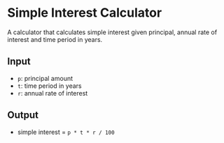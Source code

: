 # Simple Interest Calculator

A calculator that calculates simple interest given principal, annual rate of interest and time period in years.

## Input
- `p`: principal amount
- `t`: time period in years
- `r`: annual rate of interest

## Output
- simple interest = `p * t * r / 100`

